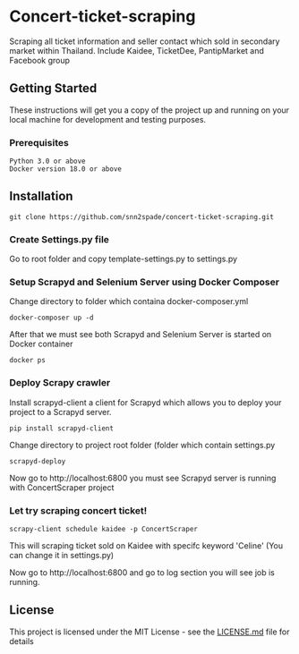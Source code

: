 # Concert-ticket-scraping

Scraping all ticket information and seller contact which sold in secondary market within Thailand. Include Kaidee, TicketDee, PantipMarket and Facebook group

## Getting Started

These instructions will get you a copy of the project up and running on your local machine for development and testing purposes.

### Prerequisites


```
Python 3.0 or above
Docker version 18.0 or above
```

## Installation

```
git clone https://github.com/snn2spade/concert-ticket-scraping.git
```

### Create Settings.py file

Go to root folder and copy template-settings.py to settings.py

### Setup Scrapyd and Selenium Server using Docker Composer

Change directory to folder which containa docker-composer.yml

```
docker-composer up -d
```

After that we must see both Scrapyd and Selenium Server is started on Docker container

```
docker ps
```

### Deploy Scrapy crawler

Install scrapyd-client a client for Scrapyd which allows you to deploy your project to a Scrapyd server.

```
pip install scrapyd-client
```
Change directory to project root folder (folder which contain settings.py

```
scrapyd-deploy
```

Now go to http://localhost:6800 you must see Scrapyd server is running with ConcertScraper project

### Let try scraping concert ticket!

``` 
scrapy-client schedule kaidee -p ConcertScraper
```

This will scraping ticket sold on Kaidee with specifc keyword 'Celine' (You can change it in settings.py)

Now go to http://localhost:6800 and go to log section you will see job is running.


## License

This project is licensed under the MIT License - see the [LICENSE.md](LICENSE.md) file for details
